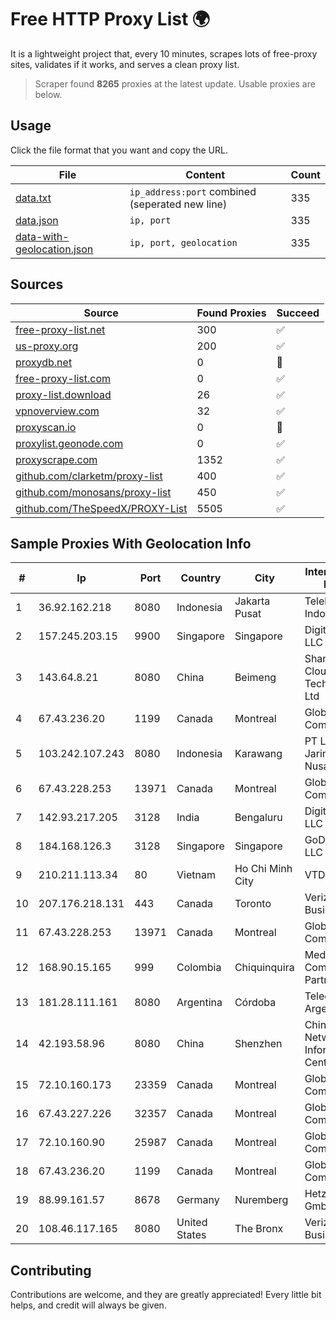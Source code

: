 
# Free HTTP Proxy List 🌍

It is a lightweight project that, every 10 minutes, scrapes lots of free-proxy sites, validates if it works, and serves a clean proxy list.


> Scraper found **8265** proxies at the latest update. Usable proxies are below.

## Usage

Click the file format that you want and copy the URL.


|File|Content|Count|
|----|-------|-----|
|[data.txt](https://raw.githubusercontent.com/themiralay/Proxy-List-World/master/data.txt)|`ip_address:port` combined (seperated new line)|335|
|[data.json](https://raw.githubusercontent.com/themiralay/Proxy-List-World/master/data.json)|`ip, port`|335|
|[data-with-geolocation.json](https://raw.githubusercontent.com/themiralay/Proxy-List-World/master/data-with-geolocation.json)|`ip, port, geolocation`|335|

## Sources

|Source|Found Proxies|Succeed|
|------|-------------|-------|
|[free-proxy-list.net](https://free-proxy-list.net)|300|✅|
|[us-proxy.org](https://www.us-proxy.org)|200|✅|
|[proxydb.net](http://proxydb.net)|0|🚫|
|[free-proxy-list.com](https://free-proxy-list.com/?page=&port=&type%5B%5D=http&type%5B%5D=https&up_time=0&search=Search)|0|✅|
|[proxy-list.download](https://www.proxy-list.download/HTTP)|26|✅|
|[vpnoverview.com](https://vpnoverview.com/privacy/anonymous-browsing/free-proxy-servers)|32|✅|
|[proxyscan.io](https://www.proxyscan.io)|0|🚫|
|[proxylist.geonode.com](https://proxylist.geonode.com/api/proxy-list?limit=300&page=1&sort_by=lastChecked&sort_type=desc&protocols=http,https)|0|✅|
|[proxyscrape.com](https://api.proxyscrape.com/v2/?request=displayproxies&protocol=http&timeout=10000&country=all&ssl=all&anonymity=all)|1352|✅|
|[github.com/clarketm/proxy-list](https://raw.githubusercontent.com/clarketm/proxy-list/master/proxy-list-raw.txt)|400|✅|
|[github.com/monosans/proxy-list](https://raw.githubusercontent.com/monosans/proxy-list/main/proxies/http.txt)|450|✅|
|[github.com/TheSpeedX/PROXY-List](https://raw.githubusercontent.com/TheSpeedX/PROXY-List/master/http.txt)|5505|✅|


## Sample Proxies With Geolocation Info

|#|Ip|Port|Country|City|Internet Service Provider|
|-|--|----|-------|----|-------------------------|
|1|36.92.162.218|8080|Indonesia|Jakarta Pusat|Telekomunikasi Indonesia|
|2|157.245.203.15|9900|Singapore|Singapore|DigitalOcean, LLC|
|3|143.64.8.21|8080|China|Beimeng|Shanghai Blue Cloud Technology Co., Ltd|
|4|67.43.236.20|1199|Canada|Montreal|GloboTech Communications|
|5|103.242.107.243|8080|Indonesia|Karawang|PT Lintas Jaringan Nusantara|
|6|67.43.228.253|13971|Canada|Montreal|GloboTech Communications|
|7|142.93.217.205|3128|India|Bengaluru|DigitalOcean, LLC|
|8|184.168.126.3|3128|Singapore|Singapore|GoDaddy.com, LLC|
|9|210.211.113.34|80|Vietnam|Ho Chi Minh City|VTDC|
|10|207.176.218.131|443|Canada|Toronto|Verizon Business|
|11|67.43.228.253|13971|Canada|Montreal|GloboTech Communications|
|12|168.90.15.165|999|Colombia|Chiquinquira|Media Commerce Partners S.A|
|13|181.28.111.161|8080|Argentina|Córdoba|Telecom Argentina S.A|
|14|42.193.58.96|8080|China|Shenzhen|China Internet Network Information Center|
|15|72.10.160.173|23359|Canada|Montreal|GloboTech Communications|
|16|67.43.227.226|32357|Canada|Montreal|GloboTech Communications|
|17|72.10.160.90|25987|Canada|Montreal|GloboTech Communications|
|18|67.43.236.20|1199|Canada|Montreal|GloboTech Communications|
|19|88.99.161.57|8678|Germany|Nuremberg|Hetzner Online GmbH|
|20|108.46.117.165|8080|United States|The Bronx|Verizon Business|



## Contributing

Contributions are welcome, and they are greatly appreciated! Every
little bit helps, and credit will always be given.

